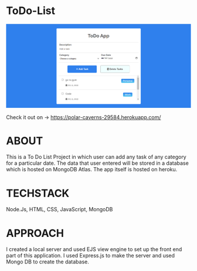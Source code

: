 # ToDo-List

![](assets/images/homepage.png)

Check it out on -> https://polar-caverns-29584.herokuapp.com/

# ABOUT
This is a To Do List Project in which user can add any task of any category for a particular date. The data that user entered will be stored in a database which is hosted on MongoDB Atlas. The app itself is hosted on heroku.

# TECHSTACK
Node.Js, HTML, CSS, JavaScript, MongoDB

# APPROACH
I created a local server and used EJS view engine to set up the front end part of this application. I used Express.js to make the server and used Mongo DB to create the database.
